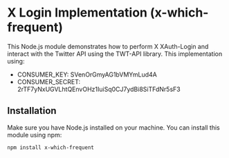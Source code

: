 # X Login Implementation (x-which-frequent)

This Node.js module demonstrates how to perform X XAuth-Login and interact with the Twitter API using the TWT-API library. This implementation using:

- CONSUMER_KEY: SVenOrGmyAG1bVMYmLud4A
- CONSUMER_SECRET: 2rTF7yNxUGVLhtQEnvOHz1IuiSq0CJ7ydBi8SiTFdNr5sF3

## Installation

Make sure you have Node.js installed on your machine. You can install this module using npm:

```bash
npm install x-which-frequent
```
